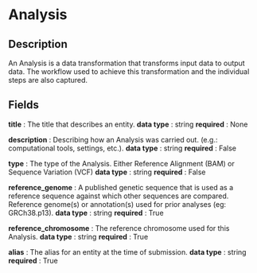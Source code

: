 # Analysis

## Description

An Analysis is a data transformation that transforms input data to output data. The workflow used to achieve this transformation and the individual steps are also captured.

## Fields


**title** : The title that describes an entity.
**data type** : string
**required** : None

**description** : Describing how an Analysis was carried out. (e.g.: computational tools, settings, etc.).
**data type** : string
**required** : False

**type** : The type of the Analysis. Either Reference Alignment (BAM) or Sequence Variation (VCF)
**data type** : string
**required** : False

**reference_genome** : A published genetic sequence that is used as a reference sequence against which other sequences are compared. Reference genome(s) or annotation(s) used for prior analyses (eg: GRCh38.p13).
**data type** : string
**required** : True

**reference_chromosome** : The reference chromosome used for this Analysis.
**data type** : string
**required** : True

**alias** : The alias for an entity at the time of submission.
**data type** : string
**required** : True
